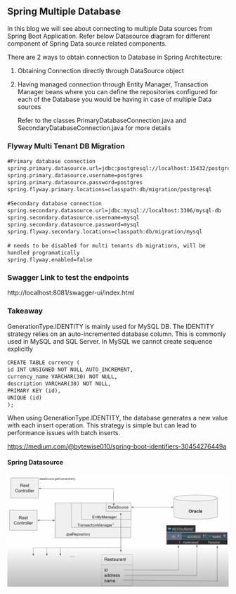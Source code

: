 ## Spring Multiple Database
In this blog we will see about connecting to multiple Data sources from Spring Boot Application.
Refer below Datasource diagram for different component of Spring Data source related components.

There are 2 ways to obtain connection to Database in Spring Architecture:
1) Obtaining Connection directly through DataSource object
2) Having managed connection through Entity Manager, Transaction Manager beans where you can define the repositories
configured for each of the Database you would be having in case of multiple Data sources

    Refer to the classes PrimaryDatabaseConnection.java and SecondaryDatabaseConnection.java for more details

### Flyway Multi Tenant DB Migration
  ```
#Primary database connection
spring.primary.datasource.url=jdbc:postgresql://localhost:15432/postgresdb
spring.primary.datasource.username=postgres
spring.primary.datasource.password=postgres
spring.flyway.primary.locations=classpath:db/migration/postgresql

#Secondary database connection
spring.secondary.datasource.url=jdbc:mysql://localhost:3306/mysql-db
spring.secondary.datasource.username=mysql
spring.secondary.datasource.password=mysql
spring.flyway.secondary.locations=classpath:db/migration/mysql

# needs to be disabled for multi tenants db migrations, will be handled programatically
spring.flyway.enabled=false
  ```

### Swagger Link to test the endpoints
http://localhost:8081/swagger-ui/index.html

### Takeaway

GenerationType.IDENTITY is mainly used for MySQL DB. The IDENTITY strategy relies on an auto-incremented database column. 
This is commonly used in MySQL and SQL Server.
In MySQL we cannot create sequence explicitly
```
CREATE TABLE currency (
id INT UNSIGNED NOT NULL AUTO_INCREMENT,
currency_name VARCHAR(30) NOT NULL,
description VARCHAR(30) NOT NULL,
PRIMARY KEY (id),
UNIQUE (id)
);

```
When using GenerationType.IDENTITY, the database generates a new value with each insert operation. This strategy is simple but can lead to performance issues with batch inserts.

https://medium.com/@bytewise010/spring-boot-identifiers-30454276449a

#### Spring Datasource

![img.png](img.png)

